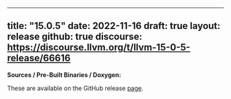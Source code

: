 
---
title: "15.0.5"
date: 2022-11-16
draft: true
layout: release
github: true
discourse: https://discourse.llvm.org/t/llvm-15-0-5-release/66616
---

**Sources / Pre-Built Binaries / Doxygen:**

These are available on the GitHub release [page](https://github.com/llvm/llvm-project/releases/tag/llvmorg-15.0.5).
